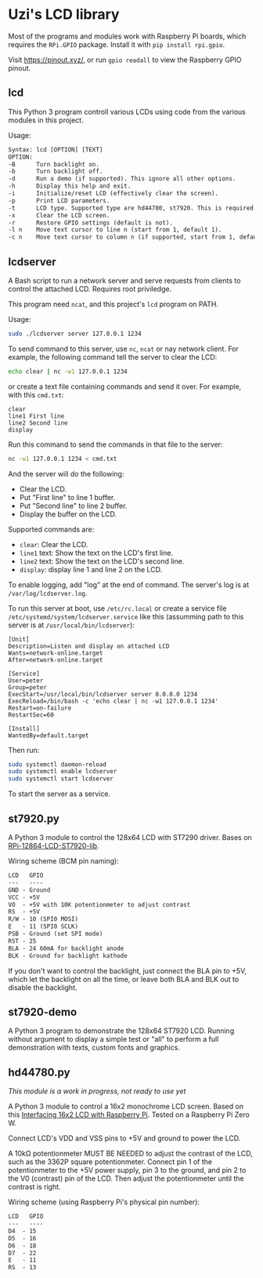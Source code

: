 # Uzi's LCD library

Most of the programs and modules work with Raspberry Pi boards, which requires the `RPi.GPIO` package. Install it with `pip install rpi.gpio`.

Visit https://pinout.xyz/, or run `gpio readall` to view the Raspberry GPIO pinout.

## lcd

This Python 3 program controll various LCDs using code from the various modules in this project. 

Usage:

```txt
Syntax: lcd [OPTION] [TEXT]
OPTION:
-B      Turn backlight on.
-b      Turn backlight off.
-d      Run a demo (if supported). This ignore all other options.
-h      Display this help and exit.
-i      Initialize/reset LCD (effectively clear the screen).
-p      Print LCD parameters.
-t      LCD type. Supported type are hd44780, st7920. This is required.
-x      Clear the LCD screen.
-r      Restore GPIO settings (default is not).
-l n    Move text cursor to line n (start from 1, default 1).
-c n    Move text cursor to column n (if supported, start from 1, default 1).
```

## lcdserver

A Bash script to run a network server and serve requests from clients to control the attached LCD. Requires root priviledge.

This program need `ncat`, and this project's `lcd` program on PATH.

Usage:

```sh
sudo ./lcdserver server 127.0.0.1 1234
```

To send command to this server, use `nc`, `ncat` or nay network client. For example, the following command tell the server to clear the LCD:

```sh
echo clear | nc -w1 127.0.0.1 1234
```

or create a text file containing commands and send it over. For example, with this `cmd.txt`:

```
clear
line1 First line
line2 Second line
display
```

Run this command to send the commands in that file to the server:

```sh
nc -w1 127.0.0.1 1234 < cmd.txt
```

And the server will do the following:

- Clear the LCD.
- Put "First line" to line 1 buffer.
- Put "Second line" to line 2 buffer.
- Display the buffer on the LCD.

Supported commands are:

- `clear`: Clear the LCD.
- `line1` text: Show the text on the LCD's first line.
- `line2` text: Show the text on the LCD's second line.
- `display`: display line 1 and line 2 on the LCD.

To enable logging, add "log" at the end of command. The server's log is at `/var/log/lcdserver.log`.

To run this server at boot, use `/etc/rc.local` or create a service file `/etc/systemd/system/lcdserver.service` like this (assumming path to this server is at `/usr/local/bin/lcdserver`):

```systemd
[Unit]
Description=Listen and display on attached LCD
Wants=network-online.target
After=network-online.target

[Service]
User=peter
Group=peter
ExecStart=/usr/local/bin/lcdserver server 0.0.0.0 1234
ExecReload=/bin/bash -c 'echo clear | nc -w1 127.0.0.1 1234'
Restart=on-failure
RestartSec=60

[Install]
WantedBy=default.target
```

Then run:

```sh
sudo systemctl daemon-reload
sudo systemctl enable lcdserver
sudo systemctl start lcdserver
```

To start the server as a service.

## st7920.py

A Python 3 module to control the 128x64 LCD with ST7290 driver. Bases on [RPi-12864-LCD-ST7920-lib](https://github.com/SrBrahma/RPi-12864-LCD-ST7920-lib).

Wiring scheme (BCM pin naming):

```txt
LCD   GPIO
---   ----
GND - Ground
VCC - +5V
VO  - +5V with 10K potentionmeter to adjust contrast
RS  - +5V
R/W - 10 (SPI0 MOSI)
E   - 11 (SPI0 SCLK)
PSB - Ground (set SPI mode)
RST - 25
BLA - 24 60mA for backlight anode
BLK - Ground for backlight kathode
```

If you don't want to control the backlight, just connect the BLA pin to +5V, which let the backlight on all the time, or leave both BLA and BLK out to disable the backlight.

## st7920-demo

A Python 3 program to demonstrate the 128x64 ST7920 LCD. Running without argument to display a simple test or "all" to perform a full demonstration with texts, custom fonts and graphics.

## hd44780.py
*This module is a work in progress, not ready to use yet*

A Python 3 module to control a 16x2 monochrome LCD screen. Based on this [Interfacing 16x2 LCD with Raspberry Pi](https://www.electronicshub.org/interfacing-16x2-lcd-with-raspberry-pi/). Tested on a Raspberry Pi Zero W.

Connect LCD's VDD and VSS pins to +5V and ground to power the LCD.

A 10kΩ potentionmeter MUST BE NEEDED to adjust the contrast of the LCD, such as the 3362P square potentionmeter. Connect pin 1 of the potentionmeter to the +5V power supply, pin 3 to the ground, and pin 2 to the V0 (contrast) pin of the LCD. Then adjust the potentionmeter until the contrast is right.

Wiring scheme (using Raspberry Pi's physical pin number):

```txt
LCD   GPIO
---   ----
D4  - 15
D5  - 16
D6  - 18
D7  - 22
E   - 11
RS  - 13
```

